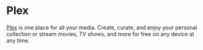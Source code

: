 # Plex

[Plex](https://www.plex.tv/) is one place for all your media. Create, curate, and enjoy your personal collection or stream movies, TV shows, and more for free on any device at any time.
